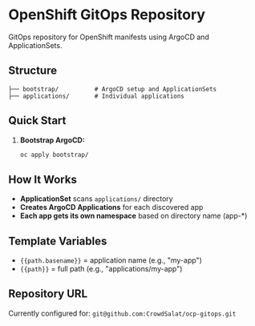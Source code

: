 # OpenShift GitOps Repository

GitOps repository for OpenShift manifests using ArgoCD and ApplicationSets.

## Structure

```
├── bootstrap/          # ArgoCD setup and ApplicationSets
├── applications/       # Individual applications
```

## Quick Start

1. **Bootstrap ArgoCD:**
   ```bash
   oc apply bootstrap/
   ```

## How It Works

- **ApplicationSet** scans `applications/` directory
- **Creates ArgoCD Applications** for each discovered app
- **Each app gets its own namespace** based on directory name (app-*)

## Template Variables

- `{{path.basename}}` = application name (e.g., "my-app")
- `{{path}}` = full path (e.g., "applications/my-app")

## Repository URL

Currently configured for: `git@github.com:CrowdSalat/ocp-gitops.git`
